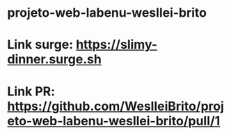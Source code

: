 # projeto-web-labenu-wesllei-brito
# Link surge: https://slimy-dinner.surge.sh
# Link PR: https://github.com/WeslleiBrito/projeto-web-labenu-wesllei-brito/pull/1